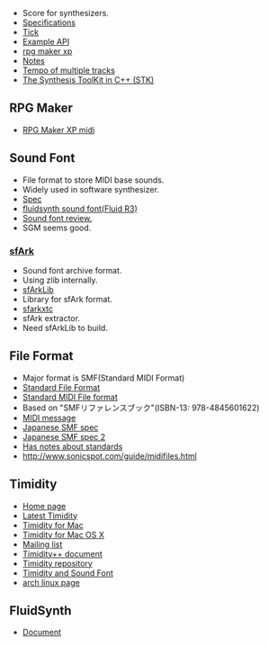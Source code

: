 * Score for synthesizers.
* [Specifications](http://www.midi.org/techspecs/)
* [Tick](http://www.blitter.com/~russtopia/MIDI/~jglatt/tech/midispec/tick.htm)
* [Example API](http://www.sjbaker.org/wiki/index.php?title=MIDIfile_player_library_API)
* [rpg maker xp](http://mimikopi.nomaki.jp/domino/rpgxp/index.html)
* [Notes](http://magarchive.halfmoon.jp/nifty/midi/vvesymidi2.html)
* [Tempo of multiple tracks](http://stackoverflow.com/questions/1080297/how-does-midi-tempo-message-apply-to-other-tracks)
* [The Synthesis ToolKit in C++ (STK)](https://ccrma.stanford.edu/software/stk/)

## RPG Maker
* [RPG Maker XP midi](http://mimikopi.nomaki.jp/domino/rpgxp/index.html)

## Sound Font
* File format to store MIDI base sounds.
* Widely used in software synthesizer.
* [Spec](http://www.synthfont.com/sfspec24.pdf)
* [fluidsynth sound font(Fluid R3)](http://sourceforge.net/apps/trac/fluidsynth/wiki/SoundFont)
* [Sound font review.](http://www3.ocn.ne.jp/~hix/soundfonts.html)
 * SGM seems good.

### [sfArk](http://melodymachine.com/sfark.htm)
* Sound font archive format.
* Using zlib internally.
* [sfArkLib](https://github.com/raboof/sfArkLib)
 * Library for sfArk format.
* [sfarkxtc](https://github.com/raboof/sfarkxtc)
 * sfArk extractor.
 * Need sfArkLib to build.

## File Format
* Major format is SMF(Standard MIDI Format)
* [Standard File Format](http://home.roadrunner.com/~jgglatt/tech/midifile.htm)
* [Standard MIDI File format](http://www.omnibase.net/smf/)
 * Based on "SMFリファレンスブック"(ISBN-13: 978-4845601622)
* [MIDI message](http://www.midi.org/techspecs/midimessages.php)
* [Japanese SMF spec](http://www2s.biglobe.ne.jp/~yyagi/material/smfspec.html)
* [Japanese SMF spec 2](http://mofo.pns.to/wibs/?#63)
* [Has notes about standards](http://www.petesqbsite.com/sections/express/issue18/midifilespart1.html)
* http://www.sonicspot.com/guide/midifiles.html

## Timidity
* [Home page](http://timidity.sourceforge.net/)
* [Latest Timidity](http://bluewing.usamimi.info/timidity/index.php)
* [Timidity for Mac](http://www.asahi-net.or.jp/~gb7t-ngm/timidity.old/index.html)
* [Timidity for Mac OS X](https://github.com/albertz/timidity-macosx)
* [Mailing list](http://sourceforge.net/mail/?group_id=64316)
* [Timidity++ document](http://timidity.s11.xrea.com/index.en.html)
* [Timidity repository](http://timidity.git.sourceforge.net/git/gitweb.cgi?p=timidity/timidity;a=summary)
* [Timidity and Sound Font](http://pohwa.adam.ne.jp/you/music/timidity.html)
* [arch linux page](https://wiki.archlinux.org/index.php/Timidity)

## FluidSynth
* [Document](http://fluidsynth.sourceforge.net/api/)
